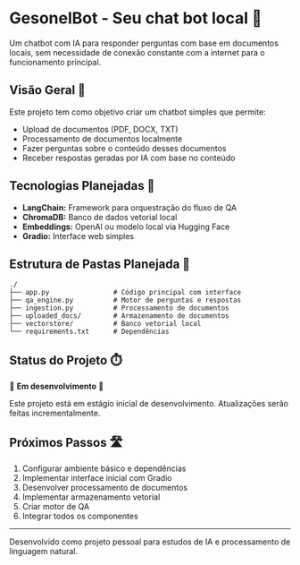 # GesonelBot - Seu chat bot local 🤖

Um chatbot com IA para responder perguntas com base em documentos locais, sem necessidade de conexão constante com a internet para o funcionamento principal.

## Visão Geral 📝

Este projeto tem como objetivo criar um chatbot simples que permite:
- Upload de documentos (PDF, DOCX, TXT)
- Processamento de documentos localmente
- Fazer perguntas sobre o conteúdo desses documentos
- Receber respostas geradas por IA com base no conteúdo

## Tecnologias Planejadas 🧩

- **LangChain:** Framework para orquestração do fluxo de QA
- **ChromaDB:** Banco de dados vetorial local
- **Embeddings:** OpenAI ou modelo local via Hugging Face
- **Gradio:** Interface web simples

## Estrutura de Pastas Planejada 📁

```
./
├── app.py                # Código principal com interface
├── qa_engine.py          # Motor de perguntas e respostas
├── ingestion.py          # Processamento de documentos
├── uploaded_docs/        # Armazenamento de documentos
├── vectorstore/          # Banco vetorial local
└── requirements.txt      # Dependências
```

## Status do Projeto ⏱️

🚧 **Em desenvolvimento** 🚧

Este projeto está em estágio inicial de desenvolvimento. Atualizações serão feitas incrementalmente.

## Próximos Passos 🛣️

1. Configurar ambiente básico e dependências
2. Implementar interface inicial com Gradio
3. Desenvolver processamento de documentos
4. Implementar armazenamento vetorial
5. Criar motor de QA
6. Integrar todos os componentes

---

Desenvolvido como projeto pessoal para estudos de IA e processamento de linguagem natural.